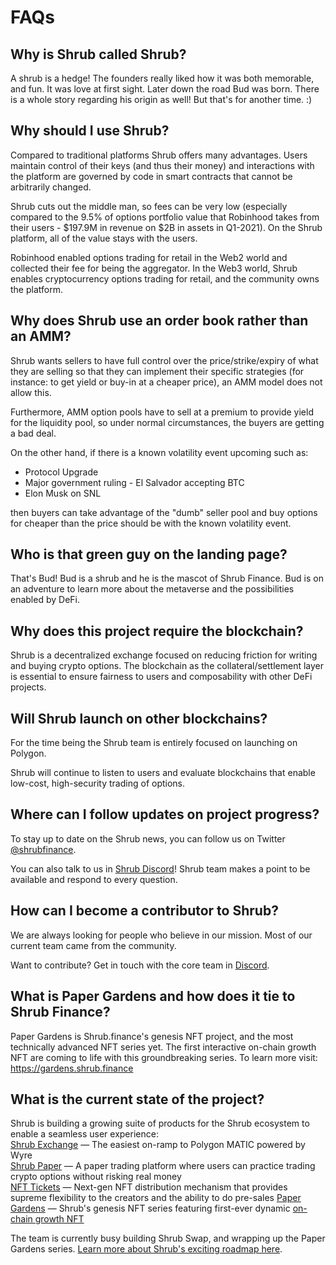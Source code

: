 # FAQs

## Why is Shrub called Shrub?

A shrub is a hedge! The founders really liked how it was both memorable, and fun. It was love at first sight. Later down the road Bud was born. There is a whole story regarding his origin as well! But that's for another time. :)

## Why should I use Shrub?

Compared to traditional platforms Shrub offers many advantages. Users maintain control of their keys \(and thus their money\) and interactions with the platform are governed by code in smart contracts that cannot be arbitrarily changed.

Shrub cuts out the middle man, so fees can be very low \(especially compared to the 9.5% of options portfolio value that Robinhood takes from their users - $197.9M in revenue on $2B in assets in Q1-2021\). On the Shrub platform, all of the value stays with the users.

Robinhood enabled options trading for retail in the Web2 world and collected their fee for being the aggregator. In the Web3 world, Shrub enables cryptocurrency options trading for retail, and the community owns the platform.

## Why does Shrub use an order book rather than an AMM?

Shrub wants sellers to have full control over the price/strike/expiry of what they are selling so that they can implement their specific strategies \(for instance: to get yield or buy-in at a cheaper price\), an AMM model does not allow this.

Furthermore, AMM option pools have to sell at a premium to provide yield for the liquidity pool, so under normal circumstances, the buyers are getting a bad deal.

On the other hand, if there is a known volatility event upcoming such as:

* Protocol Upgrade
* Major government ruling - El Salvador accepting BTC
* Elon Musk on SNL

then buyers can take advantage of the "dumb" seller pool and buy options for cheaper than the price should be with the known volatility event.

## Who is that green guy on the landing page?

That's Bud! Bud is a shrub and he is the mascot of Shrub Finance. Bud is on an adventure to learn more about the metaverse and the possibilities enabled by DeFi.


## Why does this project require the blockchain?

Shrub is a decentralized exchange focused on reducing friction for writing and buying crypto options. The blockchain as the collateral/settlement layer is essential to ensure fairness to users and composability with other DeFi projects.

## Will Shrub launch on other blockchains?

For the time being the Shrub team is entirely focused on launching on Polygon.

Shrub will continue to listen to users and evaluate blockchains that enable low-cost, high-security trading of options.

## Where can I follow updates on project progress?

To stay up to date on the Shrub news, you can follow us on Twitter [@shrubfinance](https://twitter.com/shrubfinance).

You can also talk to us in [Shrub Discord](https://discord.gg/csusZhYgTg)! Shrub team makes a point to be available and respond to every question.  

## How can I become a contributor to Shrub?
We are always looking for people who believe in our mission. Most of our current team came from the community. 

Want to contribute? Get in touch with the core team in [Discord](https://discord.gg/csusZhYgTg). 

## What is Paper Gardens and how does it tie to Shrub Finance?

Paper Gardens is Shrub.finance's genesis NFT project, and the most technically advanced NFT series yet. The first interactive on-chain growth NFT are coming to life with this groundbreaking series. To learn more visit: https://gardens.shrub.finance

## What is the current state of the project?

Shrub is building a growing suite of products for the Shrub ecosystem to enable a seamless user experience:  
[Shrub Exchange](https://exchange.shrub.finance) — The easiest on-ramp to Polygon MATIC powered by Wyre  
[Shrub Paper](https://paper.shrub.finance) — A paper trading platform where users can practice trading crypto options without risking real money   
[NFT Tickets](https://medium.com/@shrubfinance/nft-tickets-the-next-generation-of-distribution-eab1e0fdc317) — Next-gen NFT distribution mechanism that provides supreme flexibility to the creators and the ability to do pre-sales 
[Paper Gardens](https://gardens.shrub.finance) — Shrub's genesis NFT series featuring first-ever dynamic [on-chain growth NFT](https://medium.com/@shrubfinance/paper-gardens-the-first-on-chain-growth-nft-84de2e647d8f)

The team is currently busy building Shrub Swap, and wrapping up the Paper Gardens series. [Learn more about Shrub's exciting roadmap here](https://medium.com/@shrubfinance/shrub-roadmap-2022-b947b5ce1435).






